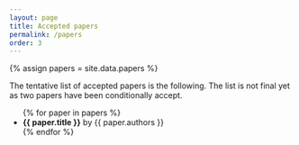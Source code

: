 ```yaml
---
layout: page
title: Accepted papers
permalink: /papers
order: 3
---
```


{% assign papers = site.data.papers %}

The tentative list of accepted papers is the following. The list is not final yet as two papers have been conditionally accept.

<div>
  <ul>
    {% for paper in papers %}
      <li><b>{{ paper.title }}</b> by {{ paper.authors }}</li>
    {% endfor %}
  </ul>
</div>
